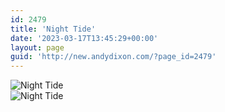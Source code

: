 ```yaml
---
id: 2479
title: 'Night Tide'
date: '2023-03-17T13:45:29+00:00'
layout: page
guid: 'http://new.andydixon.com/?page_id=2479'
---
```


![Night Tide](https://i0.wp.com/assets.g8x2.ldn.idrivee2-23.com/posters/Night%20Tide%2001.jpg?w=1200&ssl=1 "Night Tide")  
![Night Tide](https://i0.wp.com/assets.g8x2.ldn.idrivee2-23.com/posters/Night%20Tide%2002.jpg?w=1200&ssl=1 "Night Tide")